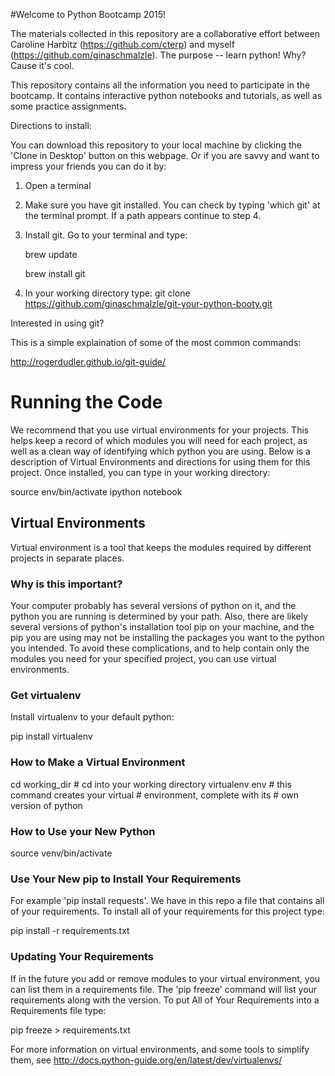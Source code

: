 #Welcome to Python Bootcamp 2015!

The materials collected in this repository are a collaborative effort between Caroline Harbitz (https://github.com/cterp) and myself (https://github.com/ginaschmalzle).  The purpose -- learn python!  Why? Cause it's cool.

This repository contains all the information you need to participate in the bootcamp.  It contains interactive python notebooks and tutorials, as well as some practice assignments.  

Directions to install:

You can download this repository to your local machine by clicking the 'Clone in Desktop' button on this webpage.  Or if you are savvy and want to impress your friends you can do it by:

1. Open a terminal
2. Make sure you have git installed.  You can check by typing 'which git' at the terminal prompt.  If a path appears continue to step 4.
3. Install git.   Go to your terminal and type:

    brew update

    brew install git
4. In your working directory type:
    git clone https://github.com/ginaschmalzle/git-your-python-booty.git


Interested in using git?

This is a simple explaination of some of the most common commands:

http://rogerdudler.github.io/git-guide/


# Running the Code
We recommend that you use virtual environments for your projects.  This helps keep a record of which modules you will need for each project, as well as a clean way of identifying which python you are using.  Below is a description of Virtual Environments and directions for using them for this project.  Once installed, you can type in your working directory:

  source env/bin/activate
  ipython notebook

## Virtual Environments
Virtual environment is a tool that keeps the modules required by different projects in separate places.  

### Why is this important?
Your computer probably has several versions of python on it, and the python you are running is determined by your path.  Also, there are likely several versions of python's installation tool pip on your machine, and the pip you are using may not be installing the packages you want to the python you intended.  To avoid these complications, and to help contain only the modules you need for your specified project, you can use virtual environments.

### Get virtualenv
Install virtualenv to your default python:

  pip install virtualenv

### How to Make a Virtual Environment

  cd working_dir    # cd into your working directory
  virtualenv env    # this command creates your virtual
		    # environment, complete with its
		    # own version of python  

### How to Use your New Python
  source venv/bin/activate

### Use Your New pip to Install Your Requirements
For example 'pip install requests'.  We have in this repo a file that contains all of your requirements.  To install all of your requirements for this project type:

  pip install -r requirements.txt

### Updating Your Requirements
If in the future you add or remove modules to your virtual environment, you can list them in a requirements file.  The 'pip freeze' command will list your requirements along with the version.  To put All of Your Requirements into a Requirements file type:

  pip freeze > requirements.txt


For more information on virtual environments, and some tools to simplify them, see http://docs.python-guide.org/en/latest/dev/virtualenvs/
